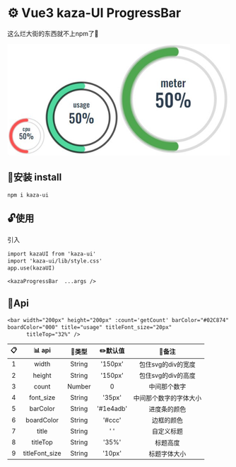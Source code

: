 # :gear: Vue3 kaza-UI ProgressBar
这么烂大街的东西就不上npm了:shit:

![1](../../img/bar.png)

## :tada:安装 install
```
npm i kaza-ui
```

## :unlock:使用 
引入
```
import kazaUI from 'kaza-ui'
import 'kaza-ui/lib/style.css'
app.use(kazaUI)
```

```
<kazaProgressBar  ...args />
```


## :floppy_disk:Api

```
<bar width="200px" height="200px" :count='getCount' barColor="#02C874" boardColor="000" title="usage" titleFont_size="20px"
      titleTop="32%" />
```

|  :clipboard: | :bar_chart: api | :pushpin:类型   | :pencil2:默认值 | :ledger:备注 |
| :------: | :------: | :------:  | :------:   | :------:   |
| 1    | width   | String   | '150px'  | 包住svg的div的宽度  |
| 2    | height   | String   |'150px' | 包住svg的div的高度  |
| 3    | count   | Number   | 0 | 中间那个数字 |
| 4    | font_size   | String   |'35px' | 中间那个数字的字体大小 |
| 5    | barColor   | String   |'#1e4adb'| 进度条的颜色 |
| 6    | boardColor   | String   |'#ccc'| 边框的颜色 |
| 7    | title   | String   |' ' | 自定义标题 |
| 8    | titleTop   | String   |'35%' | 标题高度 |
| 9    | titleFont_size   | String   |'10px'| 标题字体大小 |

